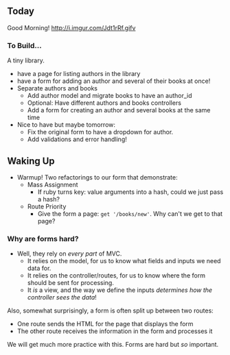 ## Today

Good Morning! http://i.imgur.com/Jdt1rRf.gifv

### To Build...

A tiny library.

<!-- * make a wonderful homepage -->
<!-- * list all the books -->
<!-- * get info on a single book -->
<!-- * add a book to the library -->
* have a page for listing authors in the library
* have a form for adding an author and several of their books at once!
* Separate authors and books
   * Add author model and migrate books to have an author_id
   * Optional: Have different authors and books controllers
   * Add a form for creating an author and several books at the same time
* Nice to have but maybe tomorrow:
  * Fix the original form to have a dropdown for author.
  * Add validations and error handling!

## Waking Up

* Warmup! Two refactorings to our form that demonstrate:
  * Mass Assignment
    * If ruby turns key: value arguments into a hash, could we just pass a hash?
  * Route Priority
    * Give the form a page: `get '/books/new'`. Why can't we get to that page?

### Why are forms hard?

* Well, they rely on _every part_ of MVC.
  * It relies on the model, for us to know what fields and inputs we need data for.
  * It relies on the controller/routes, for us to know where the form should be sent for processing.
  * It _is_ a view, and the way we define the inputs *determines how the controller sees the data*!

Also, somewhat surprisingly, a form is often split up between two routes:
  * One route sends the HTML for the page that displays the form
  * The other route receives the information in the form and processes it

We will get much more practice with this. Forms are hard but _so_ important.